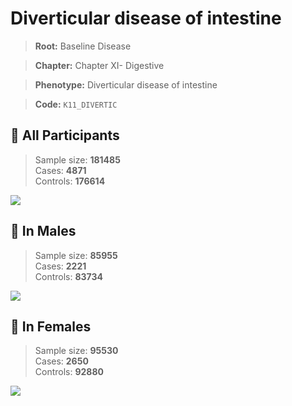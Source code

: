 # Diverticular disease of intestine

> **Root:** Baseline Disease  

> **Chapter:** Chapter XI- Digestive  

> **Phenotype:** Diverticular disease of intestine  

> **Code:** `K11_DIVERTIC`

## 🧪 All Participants  
> Sample size: **181485**  
> Cases: **4871**  
> Controls: **176614**
<img src="/Disease/Figures/ALL/Baseline/K11_DIVERTIC.png"/>
<CsvTable src="/public/Disease/Data/ALL/Baseline/LG_K11_DIVERTIC.csv" label="🔍 View full results" />

## 👨 In Males  
> Sample size: **85955**  
> Cases: **2221**  
> Controls: **83734**
<img src="/Disease/Figures/Male/Baseline/K11_DIVERTIC.png"/>
<CsvTable src="/public/Disease/Data/Male/Baseline/LG_K11_DIVERTIC.csv" label="🔍 View full results" />

## 👩 In Females  
> Sample size: **95530**  
> Cases: **2650**  
> Controls: **92880**
<img src="/Disease/Figures/Female/Baseline/K11_DIVERTIC.png"/>
<CsvTable src="/public/Disease/Data/Female/Baseline/LG_K11_DIVERTIC.csv" label="🔍 View full results" />
